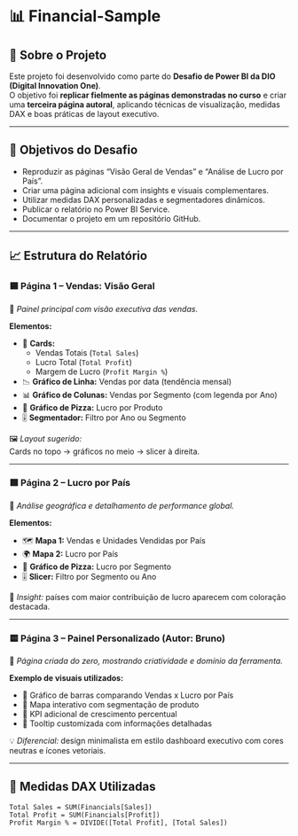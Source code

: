 # 📊 Financial-Sample

## 🚀 Sobre o Projeto
Este projeto foi desenvolvido como parte do **Desafio de Power BI da DIO (Digital Innovation One)**.  
O objetivo foi **replicar fielmente as páginas demonstradas no curso** e criar uma **terceira página autoral**, aplicando técnicas de visualização, medidas DAX e boas práticas de layout executivo.

---

## 🧠 Objetivos do Desafio
- Reproduzir as páginas “Visão Geral de Vendas” e “Análise de Lucro por País”.
- Criar uma página adicional com insights e visuais complementares.
- Utilizar medidas DAX personalizadas e segmentadores dinâmicos.
- Publicar o relatório no Power BI Service.
- Documentar o projeto em um repositório GitHub.

---

## 📈 Estrutura do Relatório

### 🟦 **Página 1 – Vendas: Visão Geral**
📌 *Painel principal com visão executiva das vendas.*

**Elementos:**
- 🧮 **Cards:**
  - Vendas Totais (`Total Sales`)
  - Lucro Total (`Total Profit`)
  - Margem de Lucro (`Profit Margin %`)
- 📉 **Gráfico de Linha:** Vendas por data (tendência mensal)
- 📊 **Gráfico de Colunas:** Vendas por Segmento (com legenda por Ano)
- 🥧 **Gráfico de Pizza:** Lucro por Produto
- 🎚️ **Segmentador:** Filtro por Ano ou Segmento

🖼️ *Layout sugerido:*  
Cards no topo → gráficos no meio → slicer à direita.

---

### 🟩 **Página 2 – Lucro por País**
📌 *Análise geográfica e detalhamento de performance global.*

**Elementos:**
- 🗺️ **Mapa 1:** Vendas e Unidades Vendidas por País  
- 🌍 **Mapa 2:** Lucro por País  
- 🧩 **Gráfico de Pizza:** Lucro por Segmento  
- 🎚️ **Slicer:** Filtro por Segmento ou Ano

🧭 *Insight:* países com maior contribuição de lucro aparecem com coloração destacada.

---

### 🟨 **Página 3 – Painel Personalizado (Autor: Bruno)**
📌 *Página criada do zero, mostrando criatividade e domínio da ferramenta.*

**Exemplo de visuais utilizados:**
- 🔹 Gráfico de barras comparando Vendas x Lucro por País  
- 🔹 Mapa interativo com segmentação de produto  
- 🔹 KPI adicional de crescimento percentual  
- 🔹 Tooltip customizada com informações detalhadas  

💡 *Diferencial:* design minimalista em estilo dashboard executivo com cores neutras e ícones vetoriais.

---

## 🧮 Medidas DAX Utilizadas

```DAX
Total Sales = SUM(Financials[Sales])
Total Profit = SUM(Financials[Profit])
Profit Margin % = DIVIDE([Total Profit], [Total Sales])
